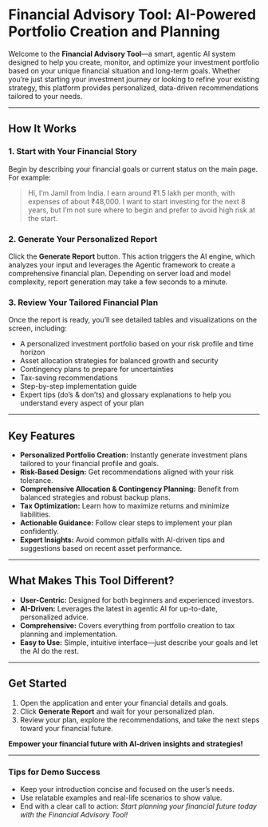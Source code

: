 # Financial Advisory Tool: AI-Powered Portfolio Creation and Planning

Welcome to the **Financial Advisory Tool**—a smart, agentic AI system designed to help you create, monitor, and optimize your investment portfolio based on your unique financial situation and long-term goals. Whether you’re just starting your investment journey or looking to refine your existing strategy, this platform provides personalized, data-driven recommendations tailored to your needs.

---

## How It Works

### 1. Start with Your Financial Story

Begin by describing your financial goals or current status on the main page. For example:

> Hi, I’m Jamil from India. I earn around ₹1.5 lakh per month, with expenses of about ₹48,000. I want to start investing for the next 8 years, but I’m not sure where to begin and prefer to avoid high risk at the start.

### 2. Generate Your Personalized Report

Click the **Generate Report** button. This action triggers the AI engine, which analyzes your input and leverages the Agentic framework to create a comprehensive financial plan. Depending on server load and model complexity, report generation may take a few seconds to a minute.

### 3. Review Your Tailored Financial Plan

Once the report is ready, you’ll see detailed tables and visualizations on the screen, including:

- A personalized investment portfolio based on your risk profile and time horizon
- Asset allocation strategies for balanced growth and security
- Contingency plans to prepare for uncertainties
- Tax-saving recommendations
- Step-by-step implementation guide
- Expert tips (do’s & don’ts) and glossary explanations to help you understand every aspect of your plan

---

## Key Features

- **Personalized Portfolio Creation:** Instantly generate investment plans tailored to your financial profile and goals.
- **Risk-Based Design:** Get recommendations aligned with your risk tolerance.
- **Comprehensive Allocation & Contingency Planning:** Benefit from balanced strategies and robust backup plans.
- **Tax Optimization:** Learn how to maximize returns and minimize liabilities.
- **Actionable Guidance:** Follow clear steps to implement your plan confidently.
- **Expert Insights:** Avoid common pitfalls with AI-driven tips and suggestions based on recent asset performance.

---

## What Makes This Tool Different?

- **User-Centric:** Designed for both beginners and experienced investors.
- **AI-Driven:** Leverages the latest in agentic AI for up-to-date, personalized advice.
- **Comprehensive:** Covers everything from portfolio creation to tax planning and implementation.
- **Easy to Use:** Simple, intuitive interface—just describe your goals and let the AI do the rest.

---

## Get Started

1. Open the application and enter your financial details and goals.
2. Click **Generate Report** and wait for your personalized plan.
3. Review your plan, explore the recommendations, and take the next steps toward your financial future.

**Empower your financial future with AI-driven insights and strategies!**

---

### Tips for Demo Success

- Keep your introduction concise and focused on the user’s needs.
- Use relatable examples and real-life scenarios to show value.
- End with a clear call to action: _Start planning your financial future today with the Financial Advisory Tool!_
